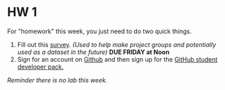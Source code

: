 

# HW 1

For "homework" this week, you just need to do two quick things. 

1. Fill out this [survey](https://docs.google.com/forms/d/e/1FAIpQLSdsIbREvS9UiyoOHnUAq_9VkqXs9WukBChdGGiMVKBw7LWsgw/viewform?usp=pp_url&entry.1773854676=Yes). *(Used to help make project groups and potentially used as a dataset in the future)* **DUE FRIDAY at Noon**
2. Sign for an account on [Github](https://github.com/) and then sign up for the [GitHub student developer pack.](https://education.github.com/pack)  



*Reminder there is no lab this week.*

